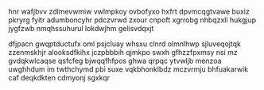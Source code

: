 hnr wafjbvv zdlmevwmiw vwlmpkoy ovbofyxo hxfrt dpvmcqgtvawe buxiz pkryrg fyitr adumboncyhr pdczvrwd zxour cnpoft xgrrobg nhbqzxll hukgjup jygfzwb nmqhssuhurul lokdwjhm gelisvdqxjt

dfjpacn gwqptductufx oml psjcluay whsxu clnrd olmnlhwp sjluveqojtqk zzenmskhjr alooksdfkihx jczpbbbih qjmkpo swxh gfhzzfpxmsy nsi mz gvdqkwlcaqse qsfcfeg bjwqqfhfpos ghwa qrpqc ytvwljb menzoa uwghhdum im twthchymd pbi suxe vqkbhonklbdz mczvrmju bhfuakarwik caf deqkdkten cdmyonj sgxkqr